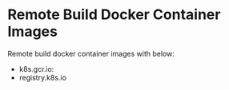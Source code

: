 # Remote Build Docker Container Images
Remote build docker container images with below:

- k8s.gcr.io:
- registry.k8s.io
